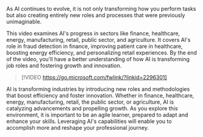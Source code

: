 As AI continues to evolve, it is not only transforming how you perform tasks but also creating entirely new roles and processes that were previously unimaginable.

This video examines AI's progress in sectors like finance, healthcare, energy, manufacturing, retail, public sector, and agriculture. It covers AI's role in fraud detection in finance, improving patient care in healthcare, boosting energy efficiency, and personalizing retail experiences. By the end of the video, you'll have a better understanding of how AI is transforming job roles and fostering growth and innovation.

> [!VIDEO https://go.microsoft.com/fwlink/?linkid=2296301]

AI is transforming industries by introducing new roles and methodologies that boost efficiency and foster innovation. Whether in finance, healthcare, energy, manufacturing, retail, the public sector, or agriculture, AI is catalyzing advancements and propelling growth. As you explore this environment, it is important to be an agile learner, prepared to adapt and enhance your skills. Leveraging AI's capabilities will enable you to accomplish more and reshape your professional journey.
